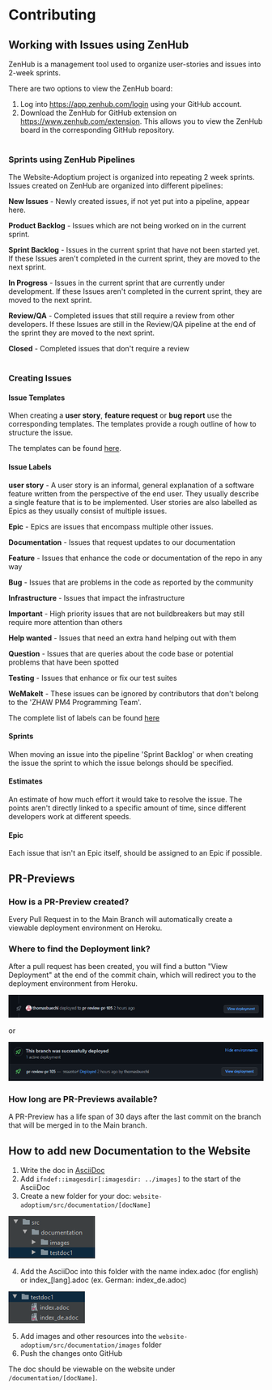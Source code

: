 # Contributing

## Working with Issues using **ZenHub**
ZenHub is a management tool used to organize user-stories and issues into 2-week sprints.

There are two options to view the ZenHub board:
1. Log into https://app.zenhub.com/login using your GitHub account. 
2. Download the ZenHub for GitHub extension on https://www.zenhub.com/extension. This allows you to view the ZenHub board in the corresponding GitHub repository.
<br/><br/>  

### Sprints using ZenHub Pipelines
The Website-Adoptium project is organized into repeating 2 week sprints. 
Issues created on ZenHub are organized into different pipelines:

**New Issues** - Newly created issues, if not yet put into a pipeline, appear here.

**Product Backlog** - Issues which are not being worked on in the current sprint.

**Sprint Backlog** - Issues in the current sprint that have not been started yet. If these Issues aren't completed in the current sprint, they are moved to the next sprint.

**In Progress** - Issues in the current sprint that are currently under development. If these Issues aren't completed in the current sprint, they are moved to the next sprint.

**Review/QA** - Completed issues that still require a review from other developers. If these Issues are still in the Review/QA pipeline at the end of the sprint they are moved to the next sprint.

**Closed** - Completed issues that don't require a review
<br/><br/>  
  
### Creating Issues
#### Issue Templates
When creating a **user story**, **feature request** or **bug report** use the corresponding templates. The templates provide a rough outline of how to structure the issue.

The templates can be found [here](https://github.com/AdoptOpenJDK/website-adoptium/tree/main/.github/ISSUE_TEMPLATE).

#### Issue Labels
**user story** - A user story is an informal, general explanation of a software feature written from the perspective of the end user. They usually describe a single feature that is to be implemented. User stories are also labelled as Epics as they usually consist of multiple issues.

**Epic** - Epics are issues that encompass multiple other issues.

**Documentation** - Issues that request updates to our documentation

**Feature** - Issues that enhance the code or documentation of the repo in any way

**Bug** - Issues that are problems in the code as reported by the community

**Infrastructure** - Issues that impact the infrastructure 

**Important** - High priority issues that are not buildbreakers but may still require more attention than others

**Help wanted** - Issues that need an extra hand helping out with them

**Question** - Issues that are queries about the code base or potential problems that have been spotted

**Testing** - Issues that enhance or fix our test suites

**WeMakeIt** - These issues can be ignored by contributors that don't belong to the 'ZHAW PM4 Programming Team'.

The complete list of labels can be found [here](https://github.com/AdoptOpenJDK/website-adoptium/labels)

#### Sprints
When moving an issue into the pipeline 'Sprint Backlog' or when creating the issue the sprint to which the issue belongs should be specified.
#### Estimates
An estimate of how much effort it would take to resolve the issue. The points aren't directly linked to a specific amount of time, since different developers work at different speeds.
#### Epic
Each issue that isn't an Epic itself, should be assigned to an Epic if possible.



## PR-Previews

### How is a PR-Preview created?
Every Pull Request in to the Main Branch will automatically create a viewable deployment environment on Heroku.


### Where to find the Deployment link?
After a pull request has been created, you will find a button "View Deployment" at the end of the commit chain, which will redirect you to the deployment environment from Heroku. 

![Where to find Deployment link alt text](https://github.com/AdoptOpenJDK/website-adoptium/blob/main/docs/images/whereToFindDeploymentLink1.png)

or
  
![Where to find Deployment link alt text2](https://github.com/AdoptOpenJDK/website-adoptium/blob/main/docs/images/whereToFindDeploymentLink2.png)

### How long are PR-Previews available?
A PR-Preview has a life span of 30 days after the last commit on the branch that will be merged in to the Main branch.


## How to add new Documentation to the Website

1. Write the doc in [AsciiDoc](https://asciidoctor.org/docs/asciidoc-writers-guide/)
2. Add ```ifndef::imagesdir[:imagesdir: ../images]``` to the start of the AsciiDoc
3. Create a new folder for your doc: ```website-adoptium/src/documentation/[docName]```

![Image 3.](https://github.com/AdoptOpenJDK/website-adoptium/blob/main/docs/images/create_new_folder_for_doc.PNG)

4. Add the AsciiDoc into this folder with the name index.adoc (for english) or index_[lang].adoc (ex. German: index_de.adoc)

![Image 4.](https://github.com/AdoptOpenJDK/website-adoptium/blob/main/docs/images/insert_adoc_into_folder.PNG)

5. Add images and other resources into the ```website-adoptium/src/documentation/images``` folder
6. Push the changes onto GitHub

The doc should be viewable on the website under ```/documentation/[docName]```.
